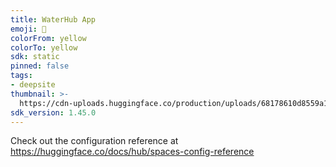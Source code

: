 ```yaml
---
title: WaterHub App
emoji: 🐳
colorFrom: yellow
colorTo: yellow
sdk: static
pinned: false
tags:
- deepsite
thumbnail: >-
  https://cdn-uploads.huggingface.co/production/uploads/68178610d8559a1e6e63ed44/UX0PvQ9zFm5AQh-wYoRuh.png
sdk_version: 1.45.0
---
```


Check out the configuration reference at https://huggingface.co/docs/hub/spaces-config-reference